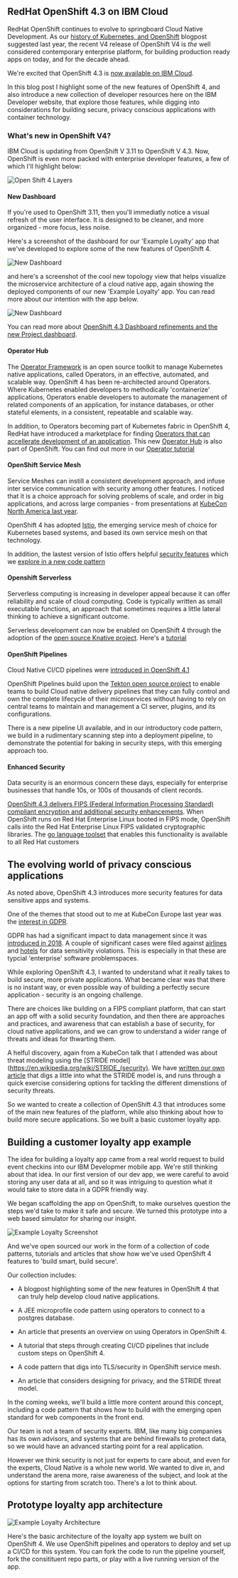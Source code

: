## RedHat OpenShift 4.3 on IBM Cloud

RedHat OpenShift continues to evolve to springboard Cloud Native Development. As our [history of Kubernetes, and OpenShift](https://developer.ibm.com/blogs/a-brief-history-of-red-hat-openshift/) blogpost suggested last year, the recent V4 release of OpenShift V4 is _the_ well considered contemporary enterprise platform, for building production ready apps on today, and for the decade ahead.

We're excited that OpenShift 4.3 is [now available on IBM Cloud]().

In this blog post I highlight some of the new features of OpenShift 4, and also introduce a new collection of developer resources here on the IBM Developer website, that explore those features, while digging into considerations for building secure, privacy conscious applications with container technology.

### What's new in OpenShift V4?

IBM Cloud is updating from OpenShift V 3.11 to OpenShift V 4.3. Now, OpenShift is even more packed with enterprise developer features, a few of which I'll highlight below:


![Open Shift 4 Layers](./openshift4.png)

#### New Dashboard

If you're used to OpenShift 3.11, then you'll immediatly notice a visual refresh of the user interface. It is designed to be cleaner, and more organized - more focus, less noise.

Here's a screenshot of the dashboard for our 'Example Loyalty' app that we've developed to explore some of the new features of OpenShift 4.

![New Dashboard](./dashboard.png)

and here's a screenshot of the cool new topology view that helps visualize the microservice architecture of a cloud native app, again showing the deployed components of our new 'Example Loyalty' app. You can read more about our intention with the app below.

![New Dashboard](./topology.png)

You can read more about [OpenShift 4.3 Dashboard refinements and the new Project dashboard](https://blog.openshift.com/openshift-4-3-dashboard-refinements-and-the-new-project-dashboard/).

#### Operator Hub

The [Operator Framework](https://github.com/operator-framework) is an open source toolkit to manage Kubernetes native applications, called Operators, in an effective, automated, and scalable way. OpenShift 4 has been re-architected around Operators. Where Kubernetes enabled developers to methodically 'containerize' applications, Operators enable developers to automate the management of related components of an application, for instance databases, or other stateful elements, in a consistent, repeatable and scalable way.

In addition, to Operators becoming part of Kubernetes fabric in OpenShift 4, RedHat have introduced a marketplace for finding [Operators that can accellerate development of an application](https://enterprisersproject.com/article/2019/2/kubernetes-operators-plain-english?page=1). This new [Operator Hub](https://operatorhub.io/) is also part of OpenShift. You can find out more in our [Operator tutorial]()

#### OpenShift Service Mesh

Service Meshes can instill a consistent development approach, and infuse inter service communication with security among other features. I noticed that it is a choice approach for solving problems of scale, and order in big applications, and across large companies - from presentations at [KubeCon North America last year](https://www.youtube.com/watch?v=Z6aN3Smt-9M). 

OpenShift 4 has adopted [Istio](https://istio.io/), the emerging service mesh of choice for Kubernetes based systems, and based its own service mesh on that technology.

In addition, the lastest version of Istio offers helpful [security features](https://istio.io/docs/concepts/security/) which we [explore in a new code pattern]()

#### Openshift Serverless

Serverless computing is increasing in developer appeal because it can offer reliability and scale of cloud computing. Code is typically written as small executable functions, an approach that sometimes requires a little lateral thinking to achieve a significant outcome.

Serverless development can now be enabled on OpenShift 4 through the adoption of the [open source Knative project](https://cloud.google.com/tekton).  Here's a [tutorial](https://developer.ibm.com/recipes/tutorials/deploy-a-serverless-application-using-knative-in-openshift-4-2-cp4app-4-0/)

#### OpenShift Pipelines

Cloud Native CI/CD pipelines were [introduced in OpenShift 4.1](https://blog.openshift.com/cloud-native-ci-cd-with-openshift-pipelines/)

OpenShift Pipelines build upon the [Tekton open source project](https://cloud.google.com/tekton) to enable teams to build Cloud native delivery pipelines that they can fully control and own the complete lifecycle of their microservices without having to rely on central teams to maintain and management a CI server, plugins, and its configurations.

There is a new pipeline UI available, and in our introductory code pattern, we build in a rudimentary scanning step into a deployment pipeline, to demonstrate the potential for baking in security steps, with this emerging approach too.

#### Enhanced Security

Data security is an enormous concern these days, especially for enterprise businesses that handle 10s, or 100s of thousands of client records. 

[OpenShift 4.3 delivers FIPS (Federal Information Processing Standard) compliant encryption and additional security enhancements](https://blog.openshift.com/introducing-red-hat-openshift-4-3-to-enhance-kubernetes-security/). When OpenShift runs on Red Hat Enterprise Linux booted in FIPS mode, OpenShift calls into the Red Hat Enterprise Linux FIPS validated cryptographic libraries. The [go language toolset](https://developers.redhat.com/blog/2019/06/24/go-and-fips-140-2-on-red-hat-enterprise-linux/?extIdCarryOver=true&sc_cid=701f2000001OH74AAG) that enables this functionality is available to all Red Hat customers



## The evolving world of privacy conscious applications

As noted above, OpenShift 4.3 introduces more security features for data sensitive apps and systems.

One of the themes that stood out to me at KubeCon Europe last year was the [interest in GDPR](https://www.youtube.com/watch?v=sKaeOApBPsw). 

GDPR has had a significant impact to data management since it was [introduced in 2018](https://www.forbes.com/sites/andrewrossow/2018/05/25/the-birth-of-gdpr-what-is-it-and-what-you-need-to-know/#3e15cc9055e5). A couple of significant cases were filed against [airlines](https://www.cnet.com/news/british-airways-faces-record-breaking-230m-gdpr-fine-for-2018-data-breach/) and [hotels](https://www.forbes.com/sites/kateoflahertyuk/2019/07/09/marriott-faces-gdpr-fine-of-123-million/#1b46964c4525) for data sensitivity violations. This is especially in that these are typcial 'enterprise' software problemspaces. 

While exploring OpenShift 4.3, I wanted to understand what it really takes to build secure, more private applications. What became clear was that there is no instant way, or even possible way of building a perfectly secure application - security is an ongoing challenge. 

There are choices like building on a FIPS compliant platform, that can start an app off with a solid security foundation, and then there are  approaches and practices, and awareness that can establish a base of security, for cloud native applications, and we can grow to understand a wider range of threats and ideas for thwarting them.

A helful discovery, again from a KubeCon talk that I attended was about threat modeling using the [STRIDE model](https://en.wikipedia.org/wiki/STRIDE_(security). We have [written our own article]() that digs a little into what the STRIDE model is, and runs through a quick exercise considering options for tackling the different dimenstions of security threats.

So we wanted to create a collection of OpenShift 4.3 that introduces some of the main new features of the platform, while also thinking about how to build more secure applications. So we built a basic customer loyalty app.


## Building a customer loyalty app example

The idea for building a loyalty app came from a real world request to build event checkins into our IBM Developmer mobile app. We're still thinking about that idea. In our first version of our dev app, we were careful to avoid storing any user data at all, and so it was intriguing to question what it would take to store data in a GDPR friendly way.

We began scaffolding the app on OpenShift, to make ourselves question the steps we'd take to make it safe and secure. We turned this prototype into a web based simulator for sharing our insight.

![Example Loyalty Screenshot](./exampleloyalty.png)

And we've open sourced our work in the form of a collection of code patterns, tutorials and articles that show how we've used OpenShift 4 features to 'build smart, build secure'.

Our collection includes:

- A blogpost highlighting some of the new features in OpenShift 4 that can truly help develop cloud native applications.

- A JEE microprofile code pattern using operators to connect to a postgres database.

- An article that presents an overview on using Operators in OpenShift 4.

- A tutorial that steps through creating CI/CD pipelines that include custom steps on OpenShift 4.

- A code pattern that digs into TLS/security in OpenShift service mesh.

- An article that considers designing for privacy, and the STRIDE threat model.

In the coming weeks, we'll build a little more content around this concept, including a code pattern that shows how to build with the emerging open standard for web components in the front end.

Our team is not a team of security experts. IBM, like many big companies has its own advisors, and systems that are behind firewalls to protect data, so we would have an advanced starting point for a real application.

However we think security is not just for experts to care about, and even for the experts, Cloud Native is a whole new world. We wanted to dive in, and understand the arena more, raise awareness of the subject, and look at the options for starting from scratch too. There's a lot to think about.

## Prototype loyalty app architecture 

![Example Loyalty Architecture](./loyaltyarchitecture.png)

Here's the basic architecture of the loyalty app system we built on OpenShift 4. We use OpenShift pipelines and operators to deploy and set up a CI/CD for this system. You can fork the code to run the pipeline yourself, fork the consitituent repo parts, or play with a live running version of the app.










